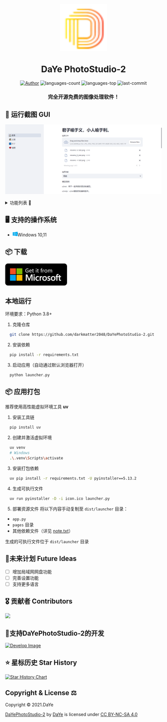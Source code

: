 <div align=center>
<img src="logo.png" width="150" height="150">

<h1>DaYe PhotoStudio-2</h1>

<a href="https://dyblog.online/"><img src="https://img.shields.io/badge/Author-DaYe-orange" alt="Author" /></a>
<img src="https://img.shields.io/github/languages/count/darkmatter2048/DaYePhotoStudio-2" alt="languages-count" />
<img src="https://img.shields.io/github/languages/top/darkmatter2048/DaYePhotoStudio-2?color=yellow" alt="languages-top" />
<img src="https://img.shields.io/github/last-commit/darkmatter2048/DaYePhotoStudio-2" alt="last-commit" />

<h3>完全开源免费的图像处理软件！</h3>
</div>

## 🎨 运行截图 GUI
![show](resource/show.png)

<details>
<summary>
功能列表 🧾
</summary>

- [x] 扣图
- [x] 图片压缩
- [ ] 表格识别
- [ ] 清晰放大
- [x] 位图转矢量
- [x] 修改尺寸
- [ ] 批量重命名
- [x] 格式转换
- [x] 拆分GIF
- [x] 合成GIF
- [ ] 批量打印
- [x] 图片拼接
- [x] 图像旋转
- [x] 圆角裁剪

</details>

## 🖥 支持的操作系统

- <img src="resource/windows.svg" width="16" height="16" />Windows 10,11


## 📦 下载
<a href="https://pan.quark.cn/s/b42aabae0e5f"><img src="resource/2ms.png"></img></a>

## 本地运行
环境要求：Python 3.8+

1. 克隆仓库
```bash
  git clone https://github.com/darkmatter2048/DaYePhotoStudio-2.git
```

2. 安装依赖
```bash
  pip install -r requirements.txt
```

3. 启动应用（自动通过默认浏览器打开）
```bash
  python launcher.py
```

## 📦 应用打包
推荐使用高性能虚拟环境工具 **uv**

1. 安装工具链
```bash
  pip install uv
```

2. 创建并激活虚拟环境
```bash
  uv venv
  # Windows
  .\.venv\Scripts\activate
```

<!--
# macOS/Linux
source .venv/bin/activate
-->

3. 安装打包依赖
```bash
  uv pip install -r requirements.txt -U pyinstaller==5.13.2
```

4. 生成可执行文件
```bash
  uv run pyinstaller -D -i icon.ico launcher.py
```

5. 部署资源文件
将以下内容手动复制至 `dist/launcher` 目录：
- `app.py`
- `pages` 目录
- 其他依赖文件（详见 [note.txt](note.txt)）

生成的可执行文件位于 `dist/launcher` 目录

## 📝未来计划 Future Ideas

- [ ] 增加局域网网盘功能
- [ ] 完善设置功能
- [ ] 支持更多语言

## 🎖 贡献者 Contributors

<a href="https://github.com/darkmatter2048/DaYePhotoStudio-2/graphs/contributors">
  <img src="https://contrib.rocks/image?repo=darkmatter2048/DaYePhotoStudio-2" />
</a>

## 🤝支持DaYePhotoStudio-2的开发

[<img src="https://wc.dyblog.online/images/d.png" alt="Develop Image" style="width: 200px;"/>](https://dyblog.online/donate)

## ⭐ 星标历史 Star History

<a href="https://star-history.com/#darkmatter2048/DaYePhotoStudio-2&Date">
 <picture>
   <source media="(prefers-color-scheme: dark)" srcset="https://api.star-history.com/svg?repos=darkmatter2048/DaYePhotoStudio-2&type=Date&theme=dark" />
   <source media="(prefers-color-scheme: light)" srcset="https://api.star-history.com/svg?repos=darkmatter2048/DaYePhotoStudio-2&type=Date" />
   <img alt="Star History Chart" src="https://api.star-history.com/svg?repos=darkmatter2048/DaYePhotoStudio-2&type=Date" />
 </picture>
</a>

## Copyright & License ⚖

Copyright © 2021.DaYe

<p xmlns:cc="http://creativecommons.org/ns#" xmlns:dct="http://purl.org/dc/terms/"><a property="dct:title" rel="cc:attributionURL" href=#>DaYePhotoStudio-2</a> by <a rel="cc:attributionURL dct:creator" property="cc:attributionName" href="https://www.dyblog.online/">DaYe</a> is licensed under <a href="https://creativecommons.org/licenses/by-nc-sa/4.0/?ref=chooser-v1" target="_blank" rel="license noopener noreferrer" style="display:inline-block;">CC BY-NC-SA 4.0<img style="height:22px!important;margin-left:3px;vertical-align:text-bottom;" src="https://mirrors.creativecommons.org/presskit/icons/cc.svg?ref=chooser-v1" alt=""><img style="height:22px!important;margin-left:3px;vertical-align:text-bottom;" src="https://mirrors.creativecommons.org/presskit/icons/by.svg?ref=chooser-v1" alt=""><img style="height:22px!important;margin-left:3px;vertical-align:text-bottom;" src="https://mirrors.creativecommons.org/presskit/icons/nc.svg?ref=chooser-v1" alt=""><img style="height:22px!important;margin-left:3px;vertical-align:text-bottom;" src="https://mirrors.creativecommons.org/presskit/icons/sa.svg?ref=chooser-v1" alt=""></a></p>

